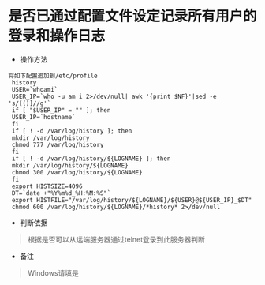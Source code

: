 # 是否已通过配置文件设定记录所有用户的登录和操作日志

- 操作方法
```
将如下配置追加到/etc/profile
 history
 USER=`whoami`
 USER_IP=`who -u am i 2>/dev/null| awk '{print $NF}'|sed -e 's/[()]//g'`
 if [ "$USER_IP" = "" ]; then
 USER_IP=`hostname`
 fi
 if [ ! -d /var/log/history ]; then
 mkdir /var/log/history
 chmod 777 /var/log/history
 fi
 if [ ! -d /var/log/history/${LOGNAME} ]; then
 mkdir /var/log/history/${LOGNAME}
 chmod 300 /var/log/history/${LOGNAME}
 fi
 export HISTSIZE=4096
 DT=`date +"%Y%m%d_%H:%M:%S"`
 export HISTFILE="/var/log/history/${LOGNAME}/${USER}@${USER_IP}_$DT"
 chmod 600 /var/log/history/${LOGNAME}/*history* 2>/dev/null
```

- 判断依据
> 根据是否可以从远端服务器通过telnet登录到此服务器判断

- 备注
> Windows请填是